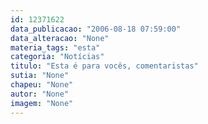 ```yaml
---
id: 12371622
data_publicacao: "2006-08-18 07:59:00"
data_alteracao: "None"
materia_tags: "esta"
categoria: "Notícias"
titulo: "Esta é para vocês, comentaristas"
sutia: "None"
chapeu: "None"
autor: "None"
imagem: "None"
---
```

<p> </p>
